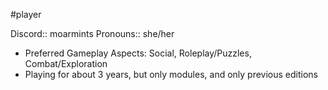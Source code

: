  #player

Discord:: moarmints
Pronouns:: she/her

* Preferred Gameplay Aspects: Social, Roleplay/Puzzles, Combat/Exploration
* Playing for about 3 years, but only modules, and only previous editions
